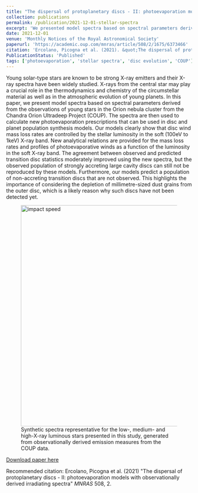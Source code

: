 ```yaml
---
title: "The dispersal of protoplanetary discs - II: photoevaporation models with observationally derived irradiating spectra"
collection: publications
permalink: /publication/2021-12-01-stellar-spectra
excerpt: 'We presented model spectra based on spectral parameters derived from the observations of young stars in the Orion nebula cluster. The spectra are then used to calculate new photoevaporation prescriptions that can be used in disc and planet population synthesis models. Our models clearly show that disc wind mass loss rates are controlled by the stellar luminosity in the soft (100eV to 1keV) X-ray band.'
date: 2021-12-01
venue: 'Monthly Notices of the Royal Astronomical Society'
paperurl: 'https://academic.oup.com/mnras/article/508/2/1675/6373466'
citation: 'Ercolano, Picogna et al. (2021). &quot;The dispersal of protoplanetary discs - II: photoevaporation models with observationally derived irradiating spectra.&quot; <i>Monthly Notices of the Royal Astronomical Society</i>. 508, 2.'
PublicationStatus: 'Published'
tags: ['photoevaporation', 'stellar spectra', 'disc evolution', 'COUP']
---
```

Young solar-type stars are known to be strong X-ray emitters and their X-ray spectra have been widely studied. X-rays from the central star may play a crucial role in the thermodynamics and chemistry of the circumstellar material as well as in the atmospheric evolution of young planets. In this paper, we present model spectra based on spectral parameters derived from the observations of young stars in the Orion nebula cluster from the Chandra Orion Ultradeep Project (COUP). The spectra are then used to calculate new photoevaporation prescriptions that can be used in disc and planet population synthesis models. Our models clearly show that disc wind mass loss rates are controlled by the stellar luminosity in the soft (100eV to 1keV) X-ray band. New analytical relations are provided for the mass loss rates and profiles of photoevaporative winds as a function of the luminosity in the soft X-ray band. The agreement between observed and predicted transition disc statistics moderately improved using the new spectra, but the observed population of strongly accreting large cavity discs can still not be reproduced by these models. Furthermore, our models predict a population of non-accreting transition discs that are not observed. This highlights the importance of considering the depletion of millimetre-sized dust grains from the outer disc, which is a likely reason why such discs have not been detected yet. 

<figure>
  <img src="http://GiovanniPicogna.github.io/images/pe-stellar-spectra.png" alt="impact speed" width="600"/>
  <figcaption>Synthetic spectra representative for the low-, medium- and high-X-ray luminous stars presented in this study, generated from observationally derived emission measures from the COUP data.</figcaption>
</figure>

[Download paper here](http://GiovanniPicogna.github.io/files/pe-stellar-spectra.pdf)

Recommended citation: Ercolano, Picogna et al. (2021) "The dispersal of protoplanetary discs - II: photoevaporation models with observationally derived irradiating spectra" <i>MNRAS</i> 508, 2.